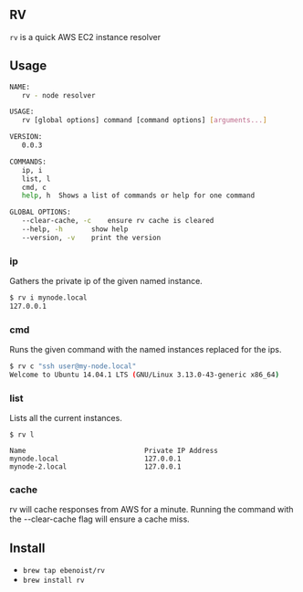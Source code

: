 RV
---

`rv` is a quick AWS EC2 instance resolver

## Usage
```BASH
NAME:
   rv - node resolver

USAGE:
   rv [global options] command [command options] [arguments...]

VERSION:
   0.0.3

COMMANDS:
   ip, i
   list, l
   cmd, c
   help, h	Shows a list of commands or help for one command

GLOBAL OPTIONS:
   --clear-cache, -c	ensure rv cache is cleared
   --help, -h		show help
   --version, -v	print the version
```

### ip
Gathers the private ip of the given named instance.
```Bash
$ rv i mynode.local
127.0.0.1
```

### cmd
Runs the given command with the named instances replaced for the ips.
```Bash
$ rv c "ssh user@my-node.local"
Welcome to Ubuntu 14.04.1 LTS (GNU/Linux 3.13.0-43-generic x86_64)
```

### list
Lists all the current instances.
```
$ rv l

Name                             Private IP Address
mynode.local                     127.0.0.1
mynode-2.local                   127.0.0.1
```


### cache
rv will cache responses from AWS for a minute. Running the command with the --clear-cache flag will ensure a cache miss.

## Install
* `brew tap ebenoist/rv`
* `brew install rv`
